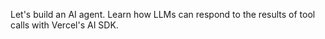 Let's build an AI agent. Learn how LLMs can respond to the results of tool calls with Vercel's AI SDK.
